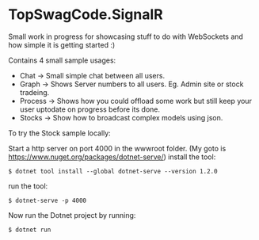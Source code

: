 ﻿ # TopSwagCode.SignalR

Small work in progress for showcasing stuff to do with WebSockets and how simple it is getting started :)

Contains 4 small sample usages:

* Chat -> Small simple chat between all users.
* Graph -> Shows Server numbers to all users. Eg. Admin site or stock tradeing.
* Process -> Shows how you could offload some work but still keep your user uptodate on progress before its done.
* Stocks -> Show how to broadcast complex models using json.

To try the Stock sample locally:

Start a http server on port 4000 in the wwwroot folder. (My goto is https://www.nuget.org/packages/dotnet-serve/)
install the tool: 

```console
$ dotnet tool install --global dotnet-serve --version 1.2.0
```

run the tool:

```console
$ dotnet-serve -p 4000
```

Now run the Dotnet project by running:

```console
$ dotnet run
```